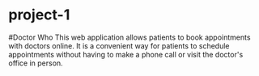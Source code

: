 # project-1
#Doctor Who
This web application allows patients to book appointments with doctors online. It is a convenient way for patients to schedule appointments without having to make a phone call or visit the doctor's office in person.
